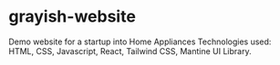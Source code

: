 # grayish-website
Demo website for a startup into Home Appliances
Technologies used: HTML, CSS, Javascript, React, Tailwind CSS, Mantine UI Library.
